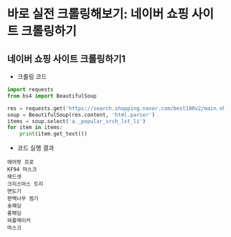 # **바로 실전 크롤링해보기: 네이버 쇼핑 사이트 크롤링하기**

## **네이버 쇼핑 사이트 크롤링하기1**

- 크롤링 코드
```python
import requests
from bs4 import BeautifulSoup

res = requests.get('https://search.shopping.naver.com/best100v2/main.nhn')
soup = BeautifulSoup(res.content, 'html.parser')
items = soup.select('a._popular_srch_lst_li')
for item in items:
    print(item.get_text())
```

- 코드 실행 결과
```
에어팟 프로
KF94 마스크
헤드셋
크리스마스 트리
면도기
편백나무 찜기
숏패딩
롱패딩
와플메이커
마스크
```